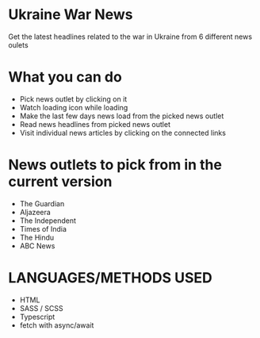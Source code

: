 # Ukraine War News
Get the latest headlines related to the war in Ukraine from 6 different news oulets

# What you can do
- Pick news outlet by clicking on it
- Watch loading icon while loading
- Make the last few days news load from the picked news outlet
- Read news headlines from picked news outlet
- Visit individual news articles by clicking on the connected links

# News outlets to pick from in the current version
- The Guardian
- Aljazeera
- The Independent
- Times of India
- The Hindu
- ABC News

# LANGUAGES/METHODS USED
- HTML
- SASS / SCSS
- Typescript
- fetch with async/await

